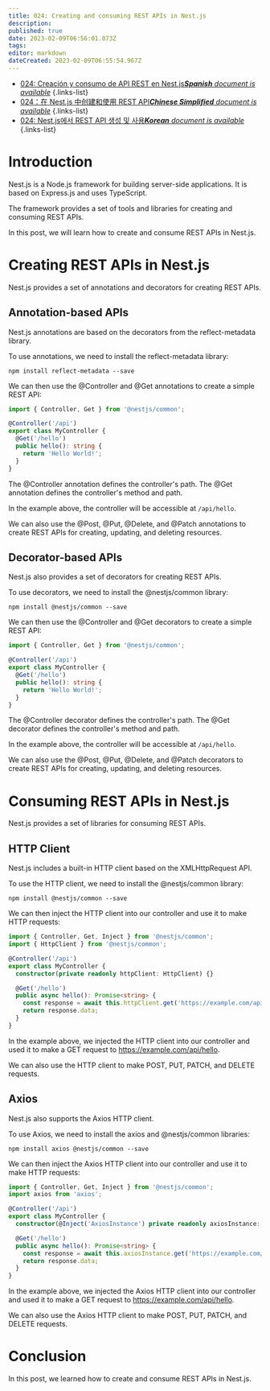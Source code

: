 ```yaml
---
title: 024: Creating and consuming REST APIs in Nest.js
description: 
published: true
date: 2023-02-09T06:56:01.073Z
tags: 
editor: markdown
dateCreated: 2023-02-09T06:55:54.967Z
---
```


- [024: Creación y consumo de API REST en Nest.js***Spanish** document is available*](/es/Knowledge-base/Nest-js/Learning/024-creating-and-consuming-rest-apis-in-nest-js)
{.links-list}
- [024：在 Nest.js 中创建和使用 REST API***Chinese Simplified** document is available*](/zh/Knowledge-base/Nest-js/Learning/024-creating-and-consuming-rest-apis-in-nest-js)
{.links-list}
- [024: Nest.js에서 REST API 생성 및 사용***Korean** document is available*](/ko/Knowledge-base/Nest-js/Learning/024-creating-and-consuming-rest-apis-in-nest-js)
{.links-list}


# Introduction

Nest.js is a Node.js framework for building server-side applications. It is based on Express.js and uses TypeScript.

The framework provides a set of tools and libraries for creating and consuming REST APIs.

In this post, we will learn how to create and consume REST APIs in Nest.js.

# Creating REST APIs in Nest.js

Nest.js provides a set of annotations and decorators for creating REST APIs.

## Annotation-based APIs

Nest.js annotations are based on the decorators from the reflect-metadata library.

To use annotations, we need to install the reflect-metadata library:

```
npm install reflect-metadata --save
```

We can then use the @Controller and @Get annotations to create a simple REST API:

```typescript
import { Controller, Get } from '@nestjs/common';

@Controller('/api')
export class MyController {
  @Get('/hello')
  public hello(): string {
    return 'Hello World!';
  }
}
```

The @Controller annotation defines the controller's path. The @Get annotation defines the controller's method and path.

In the example above, the controller will be accessible at ```/api/hello```.

We can also use the @Post, @Put, @Delete, and @Patch annotations to create REST APIs for creating, updating, and deleting resources.

## Decorator-based APIs

Nest.js also provides a set of decorators for creating REST APIs.

To use decorators, we need to install the @nestjs/common library:

```
npm install @nestjs/common --save
```

We can then use the @Controller and @Get decorators to create a simple REST API:

```typescript
import { Controller, Get } from '@nestjs/common';

@Controller('/api')
export class MyController {
  @Get('/hello')
  public hello(): string {
    return 'Hello World!';
  }
}
```

The @Controller decorator defines the controller's path. The @Get decorator defines the controller's method and path.

In the example above, the controller will be accessible at ```/api/hello```.

We can also use the @Post, @Put, @Delete, and @Patch decorators to create REST APIs for creating, updating, and deleting resources.

# Consuming REST APIs in Nest.js

Nest.js provides a set of libraries for consuming REST APIs.

## HTTP Client

Nest.js includes a built-in HTTP client based on the XMLHttpRequest API.

To use the HTTP client, we need to install the @nestjs/common library:

```
npm install @nestjs/common --save
```

We can then inject the HTTP client into our controller and use it to make HTTP requests:

```typescript
import { Controller, Get, Inject } from '@nestjs/common';
import { HttpClient } from '@nestjs/common';

@Controller('/api')
export class MyController {
  constructor(private readonly httpClient: HttpClient) {}

  @Get('/hello')
  public async hello(): Promise<string> {
    const response = await this.httpClient.get('https://example.com/api/hello');
    return response.data;
  }
}
```

In the example above, we injected the HTTP client into our controller and used it to make a GET request to https://example.com/api/hello.

We can also use the HTTP client to make POST, PUT, PATCH, and DELETE requests.

## Axios

Nest.js also supports the Axios HTTP client.

To use Axios, we need to install the axios and @nestjs/common libraries:

```
npm install axios @nestjs/common --save
```

We can then inject the Axios HTTP client into our controller and use it to make HTTP requests:

```typescript
import { Controller, Get, Inject } from '@nestjs/common';
import axios from 'axios';

@Controller('/api')
export class MyController {
  constructor(@Inject('AxiosInstance') private readonly axiosInstance: typeof axios) {}

  @Get('/hello')
  public async hello(): Promise<string> {
    const response = await this.axiosInstance.get('https://example.com/api/hello');
    return response.data;
  }
}
```

In the example above, we injected the Axios HTTP client into our controller and used it to make a GET request to https://example.com/api/hello.

We can also use the Axios HTTP client to make POST, PUT, PATCH, and DELETE requests.

# Conclusion

In this post, we learned how to create and consume REST APIs in Nest.js.